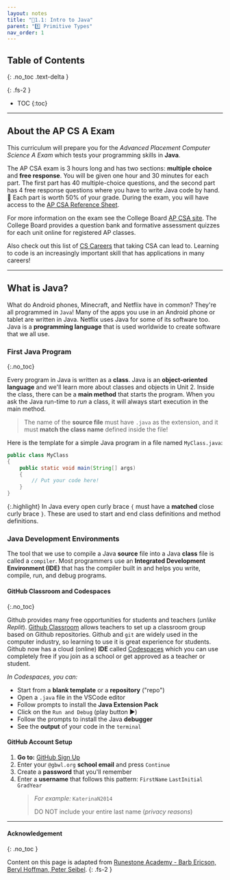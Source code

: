 ```yaml
---
layout: notes
title: "📓1.1: Intro to Java" 
parent: "1️⃣ Primitive Types"
nav_order: 1
---
```


## Table of Contents
{: .no_toc .text-delta }

{: .fs-2 }
- TOC
{:toc}

---

## About the AP CS A Exam

This curriculum will prepare you for the _Advanced Placement Computer Science A Exam_ which tests your programming skills in **Java**.

The AP CSA exam is 3 hours long and has two sections: **multiple choice** and
**free response**. You will be given one hour and 30 minutes for each part. The
first part has 40 multiple-choice questions, and the second part has 4 free
response questions where you have to write Java code by hand. 📝 Each part is worth
50% of your grade. During the exam, you will have access to the [AP CSA
Reference Sheet](https://apstudents.collegeboard.org/ap/pdf/ap-computer-science-a-java-quick-reference_0.pdf).

For more information on the exam see the College Board [AP CSA site](https://apstudent.collegeboard.org/apcourse/ap-computer-science-a). The College Board provides a question bank and formative assessment quizzes for each unit online
for registered AP classes.

Also check out this list of [CS Careers](https://apstudents.collegeboard.org/choosing-courses/major-career-results/course/AP-Computer-Science-A) that taking CSA can lead to. Learning
to code is an increasingly important skill that has applications in many
careers!

---

## What is Java?

What do Android phones, Minecraft, and Netflix have in common? They're all programmed in `Java`! Many of the apps you use in an Android phone or tablet are written in Java. Netflix uses Java for some of its software too. Java is a **programming language** that is used worldwide to create software that we all use.

### First Java Program
{:.no_toc}

Every program in Java is written as a **class**. Java is an **object-oriented language** and we'll learn more about classes and objects in Unit 2. Inside the class, there can be a **main method** that starts the program. When you ask the Java run-time to *run* a class, it will always start execution in the main method. 

> The name of the **source file** must have `.java` as the extension, and it must **match the class name** defined inside the file!


Here is the template for a simple Java program in a file named `MyClass.java`:

```java
public class MyClass
{
    public static void main(String[] args)
    {
        // Put your code here!
    }
}
```

{:.highlight}
In Java every open curly brace ``{`` must have a **matched** close curly brace ``}``.  These are used to start and end class definitions and method definitions.

### Java Development Environments
The tool that we use to compile a Java **source** file into a Java **class** file is called a `compiler`. Most programmers use an **Integrated Development Environment (IDE)** that has the compiler built in and helps you write, compile, run, and debug programs.

#### GitHub Classroom and Codespaces
{:.no_toc}

Github provides many free opportunities for students and teachers (_unlike Replit_). [Github Classroom](https://classroom.github.com/) allows teachers to set up a classroom group based on Github repositories. Github and `git` are widely used in the computer industry, so learning to use it is great experience for students. Github now has a cloud (online) **IDE** called [Codespaces](https://github.com/features/codespaces) which you can use completely free if you join as a school or get approved as a teacher or student. 

_In Codespaces, you can:_
* Start from a **blank template** or a **repository** ("repo")
* Open a `.java` file in the VSCode editor
* Follow prompts to install the **Java Extension Pack**
* Click on the `Run and Debug` (play button ▶️)
* Follow the prompts to install the Java **debugger**
* See the **output** of your code in the `terminal`


#### GitHub Account Setup

<div class="task" markdown="block">

1. **Go to:** [GitHub Sign Up](https://github.com/signup)
2. Enter your `@gbwl.org` **school email** and press `Continue`
3. Create a **password** that you'll remember 
4. Enter a **username** that follows this pattern: `FirstName` `LastInitial` `GradYear`
    > _For example:_ `KaterinaN2014`
    > 
    > DO NOT include your entire last name (_privacy reasons_)

</div>


---

#### Acknowledgement
{: .no_toc }

Content on this page is adapted from [Runestone Academy - Barb Ericson, Beryl Hoffman, Peter Seibel](https://runestone.academy/ns/books/published/csawesome/index.html?mode=browsing).
{: .fs-2 }
